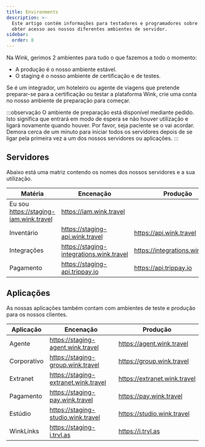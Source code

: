 ```yaml
---
title: Environments
description: >-
  Este artigo contém informações para testadores e programadores sobre como
  obter acesso aos nossos diferentes ambientes de servidor.
sidebar:
  order: 8
---
```

Na Wink, gerimos 2 ambientes para tudo o que fazemos a todo o momento:

* A produção é o nosso ambiente estável.
* O staging é o nosso ambiente de certificação e de testes.

Se é um integrador, um hoteleiro ou agente de viagens que pretende preparar-se para a certificação ou testar a plataforma Wink, crie uma conta no nosso ambiente de preparação para começar.

:::observação
O ambiente de preparação está disponível mediante pedido. Isto significa que entrará em modo de espera se não houver utilização e ligará novamente quando houver. Por favor, seja paciente se o vai acordar. Demora cerca de um minuto para iniciar todos os servidores depois de se ligar pela primeira vez a um dos nossos servidores ou aplicações.
:::

## Servidores

Abaixo está uma matriz contendo os nomes dos nossos servidores e a sua utilização.

| Matéria | Encenação | Produção
| ------- | ------- | ---------- |
| Eu sou https://staging-iam.wink.travel | https://iam.wink.travel |
| Inventário | https://staging-api.wink.travel | https://api.wink.travel |
| Integrações | https://staging-integrations.wink.travel | https://integrations.wink.travel |
| Pagamento | https://staging-api.trippay.io | https://api.trippay.io |

## Aplicações

As nossas aplicações também contam com ambientes de teste e produção para os nossos clientes.

| Aplicação | Encenação | Produção
| ------- | ------- | ---------- |
| Agente | https://staging-agent.wink.travel | https://agent.wink.travel |
| Corporativo | https://staging-group.wink.travel | https://group.wink.travel |
| Extranet | https://staging-extranet.wink.travel | https://extranet.wink.travel |
| Pagamento | https://staging-pay.wink.travel | https://pay.wink.travel |
| Estúdio | https://staging-studio.wink.travel | https://studio.wink.travel |
| WinkLinks | https://staging-i.trvl.as | https://i.trvl.as |

